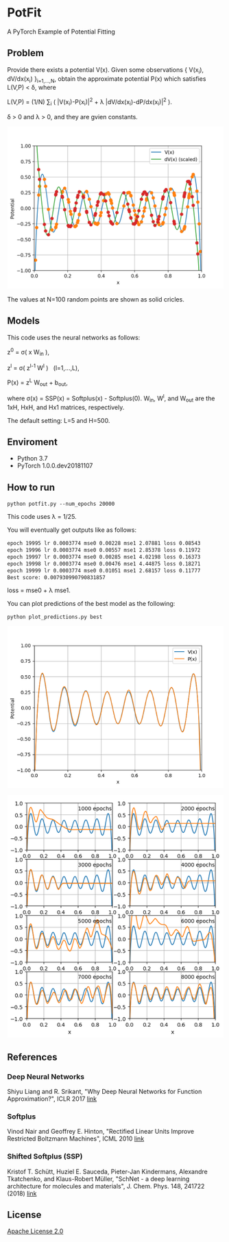 # PotFit
A PyTorch Example of Potential Fitting

## Problem
Provide there exists a potential V(x). Given some observations \{ V(x<sub>i</sub>), dV/dx(x<sub>i</sub>) \}<sub>i=1,...,N</sub>, obtain the approximate potential P(x) which satisfies L(V,P) &lt; &delta;, where

L(V,P) = (1/N) &sum;<sub>i</sub> ( |V(x<sub>i</sub>)-P(x<sub>i</sub>)|<sup>2</sup> + &lambda; |dV/dx(x<sub>i</sub>)-dP/dx(x<sub>i</sub>)|<sup>2</sup> ).

&delta; &gt; 0 and &lambda; &gt; 0, and they are gvien constants.

![Potentail](potential.png)

The values at N=100 random points are shown as solid cricles.

## Models
This code uses the neural networks as follows:

z<sup>0</sup> = &sigma;( x W<sub>in</sub> ),

z<sup>l</sup> = &sigma;( z<sup>l-1</sup> W<sup>l</sup> ) &nbsp; (l=1,...,L),

P(x) = z<sup>L</sup> W<sub>out</sub> + b<sub>out</sub>,

where &sigma;(x) = SSP(x) = Softplus(x) - Softplus(0).
W<sub>in</sub>, W<sup>l</sup>, and W<sub>out</sub> are the 1xH, HxH, and Hx1 matrices, respectively. 

The default setting: L=5 and H=500.

## Enviroment
* Python 3.7
* PyTorch 1.0.0.dev20181107
 
## How to run
```
python potfit.py --num_epochs 20000
```
This code uses &lambda; = 1/25.

You will eventually get outputs like as follows:
```
epoch 19995 lr 0.0003774 mse0 0.00228 mse1 2.07881 loss 0.08543
epoch 19996 lr 0.0003774 mse0 0.00557 mse1 2.85378 loss 0.11972
epoch 19997 lr 0.0003774 mse0 0.00285 mse1 4.02198 loss 0.16373
epoch 19998 lr 0.0003774 mse0 0.00476 mse1 4.44875 loss 0.18271
epoch 19999 lr 0.0003774 mse0 0.01051 mse1 2.68157 loss 0.11777
Best score: 0.007930990790831857
```
loss = mse0 + &lambda; mse1.

You can plot predictions of the best model as the following:
```
python plot_predictions.py best
```

![Predicted Potentail](PredictedPotential.png)

![Potential History](Potential_History.png)

## References
### **Deep Neural Networks**
Shiyu Liang and R. Srikant, "Why Deep Neural Networks for Function Approximation?", ICLR 2017 [link](https://arxiv.org/abs/1610.04161)
### **Softplus**
Vinod Nair and Geoffrey E. Hinton, "Rectified Linear Units Improve Restricted Boltzmann Machines", ICML 2010 [link](http://www.cs.toronto.edu/%7Ehinton/absps/reluICML.pdf)
### **Shifted Softplus (SSP)**
Kristof T. Schütt, Huziel E. Sauceda, Pieter-Jan Kindermans, Alexandre Tkatchenko, and Klaus-Robert Müller, "SchNet - a deep learning architecture for molecules and materials", J. Chem. Phys. 148, 241722 (2018) [link](https://arxiv.org/abs/1712.06113) 

## License

[Apache License 2.0](LICENSE)
